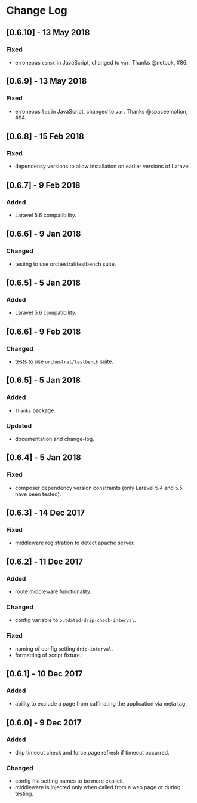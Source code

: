 # Change Log
## [0.6.10] - 13 May 2018
### Fixed
- erroneous `const` in JavaScript, changed to `var`. Thanks @netpok, #86.

## [0.6.9] - 13 May 2018
### Fixed
- erroneous `let` in JavaScript, changed to `var`. Thanks @spaceemotion, #94.

## [0.6.8] - 15 Feb 2018
### Fixed
- dependency versions to allow installation on earlier versions of Laravel.

## [0.6.7] - 9 Feb 2018
### Added
- Laravel 5.6 compatibility.

## [0.6.6] - 9 Jan 2018
### Changed
- testing to use orchestral/testbench suite.

## [0.6.5] - 5 Jan 2018
### Added
- Laravel 5.6 compatibility.

## [0.6.6] - 9 Feb 2018
### Changed
- tests to use `orchestral/testbench` suite.

## [0.6.5] - 5 Jan 2018
### Added
- `thanks` package.

### Updated
- documentation and change-log.

## [0.6.4] - 5 Jan 2018
### Fixed
- composer dependency version constraints (only Laravel 5.4 and 5.5 have been tested).

## [0.6.3] - 14 Dec 2017
### Fixed
- middleware registration to detect apache server.

## [0.6.2] - 11 Dec 2017
### Added
- route middleware functionality.

### Changed
- config variable to `outdated-drip-check-interval`.

### Fixed
- naming of config setting `drip-interval`.
- formatting of script fixture.

## [0.6.1] - 10 Dec 2017
### Added
- ability to exclude a page from caffinating the application via meta tag.

## [0.6.0] - 9 Dec 2017
### Added
- drip timeout check and force page refresh if timeout occurred.

### Changed
- config file setting names to be more explicit.
- middleware is injected only when called from a web page or during testing.
